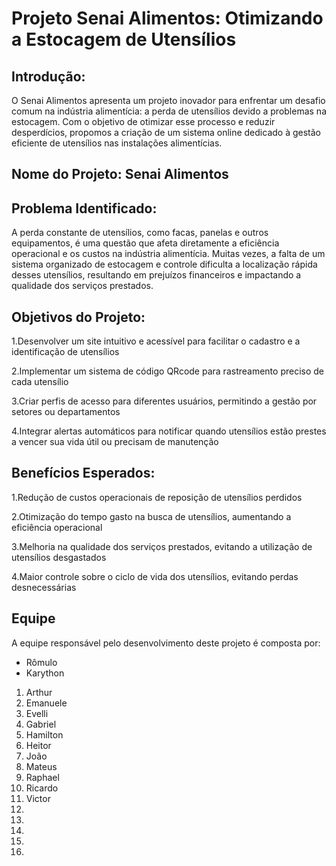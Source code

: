 # Projeto Senai Alimentos: Otimizando a Estocagem de Utensílios

## Introdução:
O Senai Alimentos apresenta um projeto inovador para enfrentar um desafio comum na indústria alimentícia: a perda de utensílios devido a problemas na estocagem. Com o objetivo de otimizar esse processo e reduzir desperdícios, propomos a criação de um sistema online dedicado à gestão eficiente de utensílios nas instalações alimentícias.

## Nome do Projeto: Senai Alimentos 

## Problema Identificado:

A perda constante de utensílios, como facas, panelas e outros equipamentos, é uma questão que afeta diretamente a eficiência operacional e os custos na indústria alimentícia. Muitas vezes, a falta de um sistema organizado de estocagem e controle dificulta a localização rápida desses utensílios, resultando em prejuízos financeiros e impactando a qualidade dos serviços prestados.

## Objetivos do Projeto:

1.Desenvolver um site intuitivo e acessível para facilitar o cadastro e a identificação de utensílios

2.Implementar um sistema de código QRcode para rastreamento preciso de cada utensílio

3.Criar perfis de acesso para diferentes usuários, permitindo a gestão por setores ou departamentos

4.Integrar alertas automáticos para notificar quando utensílios estão prestes a vencer sua vida útil ou precisam de manutenção

## Benefícios Esperados:

1.Redução de custos operacionais de reposição de utensílios perdidos

2.Otimização do tempo gasto na busca de utensílios, aumentando a eficiência operacional

3.Melhoria na qualidade dos serviços prestados, evitando a utilização de utensílios desgastados

4.Maior controle sobre o ciclo de vida dos utensílios, evitando perdas desnecessárias

## Equipe

A equipe responsável pelo desenvolvimento deste projeto é composta por:

- Rômulo
- Karython

1. Arthur
2. Emanuele
3. Evelli
4. Gabriel
5. Hamilton
6. Heitor
7. João
8. Mateus
9. Raphael
10. Ricardo
11. Victor
12.
13.
14.
15.
16.
